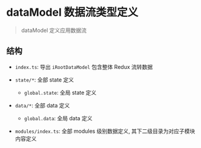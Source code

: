 # dataModel 数据流类型定义

> dataModel 定义应用数据流

## 结构

- `index.ts`: 导出 `iRootDataModel` 包含整体 Redux 流转数据

- `state/*`: 全部 state 定义

  - `global.state`: 全局 state 定义

- `data/*`: 全部 data 定义

  - `global.data`: 全局 data 定义

- `modules/index.ts`: 全部 modules 级别数据定义, 其下二级目录为对应子模块内容定义
